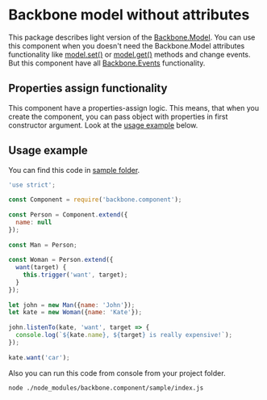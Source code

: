 # Backbone model without attributes
This package describes light version of the [Backbone.Model](http://backbonejs.org/#Model). You can use this component when you doesn't need the Backbone.Model attributes functionality like [model.set()](http://backbonejs.org/#Model-set) or [model.get()](http://backbonejs.org/#Model-get) methods and change events. But this component have all [Backbone.Events](http://backbonejs.org/#Events) functionality.

## Properties assign functionality
This component have a properties-assign logic. This means, that when you create the component, you can pass object with properties in first constructor argument. Look at the [usage example](#usage-example) below.

## Usage example
You can find this code in [sample folder](https://github.com/gustarus/backbone.component/blob/release/v1.0.0/sample/index.js).
```javascript
'use strict';
 
const Component = require('backbone.component');
 
const Person = Component.extend({
  name: null
});
 
const Man = Person;
 
const Woman = Person.extend({
  want(target) {
    this.trigger('want', target);
  }
});
 
let john = new Man({name: 'John'});
let kate = new Woman({name: 'Kate'});
 
john.listenTo(kate, 'want', target => {
  console.log(`${kate.name}, ${target} is really expensive!`);
});
 
kate.want('car');
```

Also you can run this code from console from your project folder.
```bash
node ./node_modules/backbone.component/sample/index.js
```

